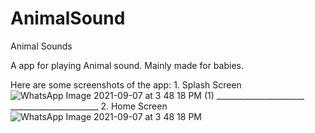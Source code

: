# AnimalSound
Animal Sounds

A app for playing Animal sound.
Mainly made for babies.


Here are some screenshots of the app:
                                      1. Splash Screen
                                     ![WhatsApp Image 2021-09-07 at 3 48 18 PM (1)](https://user-images.githubusercontent.com/90251647/132329178-e03fe324-d7e7-4256-804b-d902a5137453.jpeg)                   ______________________
                                     ______________________
                                     2. Home Screen
                                     ![WhatsApp Image 2021-09-07 at 3 48 18 PM](https://user-images.githubusercontent.com/90251647/132329607-9ccc83de-d818-4297-a70c-de615f596679.jpeg)

                                     
                                     
                                     


